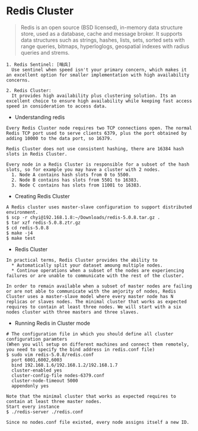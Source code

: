 # Redis Cluster 
> Redis is an open source (BSD licensed), in-memory data structure store, used as a database, cache and message broker. It supports data structures such as strings, hashes, lists, sets, sorted sets with range queries, bitmaps, hyperloglogs, geospatial indexes with radius queries and strems.
```
1. Redis Sentinel: [哨兵]
  Use sentinel when speed isn't your primary concern, which makes it an excellent option for smaller implementation with high availability concerns.

2. Redis Cluster: 
  It provides high availability plus clustering solution. Its an excellent choice to ensure high availability while keeping fast access speed in consideration to access data.
```

* Understanding redis 
```
Every Redis Cluster node requires two TCP connections open. The normal Redis TCP port used to serve clients 6379, plus the port obtained by adding 10000 to the data port, so 16379.

Redis Cluster does not use consistent hashing, there are 16384 hash slots in Redis Cluster.

Every node in a Redis Cluster is responsible for a subset of the hash slots, so for example you may have a cluster with 2 nodes.
  1. Node A contains hash slots from 0 to 5500. 
  2. Node B contains has slots from 5501 to 16383.
  3. Node C contains has slots from 11001 to 16383.
```

* Creating Redis Cluster 
```
A Redis cluster uses master-slave configuration to support distributed environment.
$ scp -r chyi@192.168.1.8:~/Downloads/redis-5.0.8.tar.gz .
$ tar xzf redis-5.0.8.ztr.gz
$ cd redis-5.0.8 
$ make -j4
$ make test 
```

* Redis Cluster 
```
In practical terms, Redis Cluster provides the ability to 
  * Automatically split your dataset amoung multiple nodes.
  * Continue operations when a subset of the nodes are experiencing failures or are unable to communicate with the rest of the cluster.

In order to remain available when a subset of master nodes are failing or are not able to communicate with the amjority of nodes, Redis Cluster uses a master-slave model where every master node has N replicas or slaves nodes. The minimal cluster that works as expected requires to contain at least three nodes. We will start with a six nodes cluster with three masters and three slaves.
```

* Running Redis in Cluster mode
```
# The configuration file in which you should define all cluster configuration paramters
(When you will setup on different machines and connect them remotely, you need to specify the bind address in redis.conf file)
$ sudo vim redis-5.0.8/redis.conf 
  port 6001,6002,6003
  bind 192.168.1.6/192.168.1.2/192.168.1.7
  cluster-enabled yes 
  cluster-config-file nodes-6379.conf
  cluster-node-timeout 5000 
  appendonly yes 

Note that the minimal cluster that works as expected requires to contain at least three master nodes.
Start every instance 
$ ./redis-server ./redis.conf    

Since no nodes.conf file existed, every node assigns itself a new ID.
```
